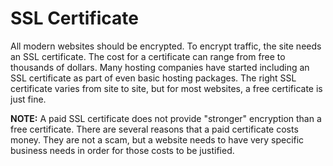 # SSL Certificate

All modern websites should be encrypted. To encrypt traffic, the site needs an SSL certificate. The cost for a certificate can range from free to thousands of dollars. Many hosting companies have started including an SSL certificate as part of even basic hosting packages. The right SSL certificate varies from site to site, but for most websites, a free certificate is just fine.

**NOTE:** A paid SSL certificate does not provide "stronger" encryption than a free certificate. There are several reasons that a paid certificate costs money. They are not a scam, but a website needs to have very specific business needs in order for those costs to be justified.
